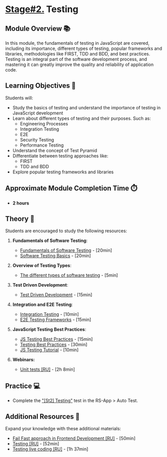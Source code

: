 # [Stage#2.](../../) Testing

## Module Overview 📚

In this module, the fundamentals of testing in JavaScript are covered, including its importance, different types of testing, popular frameworks and libraries, methodologies like FIRST, TDD and BDD, and best practices. Testing is an integral part of the software development process, and mastering it can greatly improve the quality and reliability of application code.

## Learning Objectives 🎯

Students will:

- Study the basics of testing and understand the importance of testing in JavaScript development
- Learn about different types of testing and their purposes. Such as:
  - Engineering Processes
  - Integration Testing
  - E2E
  - Security Testing
  - Performance Testing
- Understand the concept of Test Pyramid
- Differentiate between testing approaches like:
  - FIRST
  - TDD and BDD
- Explore popular testing frameworks and libraries

## Approximate Module Completion Time ⏱️

- **2 hours**

## Theory 📖

Students are encouraged to study the following resources:

1. **Fundamentals of Software Testing**:
   - [Fundamentals of Software Testing](https://testsigma.com/blog/fundamentals-of-software-testing/) - [20min]
   - [Software Testing Basics](https://www.testim.io/blog/software-testing-basics/) - [20min]

2. **Overview of Testing Types**:
   - [The different types of software testing](https://www.atlassian.com/continuous-delivery/software-testing/types-of-software-testing) - [5min]

3. **Test Driven Development**:
   - [Test Driven Development](https://circleci.com/blog/test-driven-development-tdd/) - [15min]

4. **Integration and E2E Testing**:
   - [Integration Testing](https://www.testim.io/blog/javascript-integration-testing-painlessly/) - [10min]
   - [E2E Testing Frameworks](https://testsigma.com/blog/end-to-end-testing-frameworks/) - [15min]

5. **JavaScript Testing Best Practices**:
   - [JS Testing Best Practices](https://blog.logrocket.com/javascript-testing-best-practices/) - [15min]
   - [Testing Best Practices](https://github.com/goldbergyoni/javascript-testing-best-practices) - [30min]
   - [JS Testing Tutorial](https://wanago.io/2018/08/27/testing-javascript-tutorial-types-of-tests-of-unit-testing-with-jest/) - [10min]

6. **Webinars:**
   - [Unit tests [RU]](https://www.youtube.com/watch?v=LZ7kQ7fTwfA) - [2h 8min]

## Practice 💻

- Complete the ["[St2] Testing"](https://github.com/rolling-scopes-school/tasks/rss-testing/) test in the RS-App > Auto Test.

## Additional Resources 📘

Expand your knowledge with these additional materials:

- [Fail Fast approach in Frontend Development [RU]](https://www.youtube.com/watch?v=XnsV8YACAHQ) - [50min]
- [Testing [RU]](https://www.youtube.com/watch?v=xrS60rkoG3w&t) - [52min]
- [Testing live coding [RU]](https://youtu.be/qFSrImO04X8) - [1h 37min]
